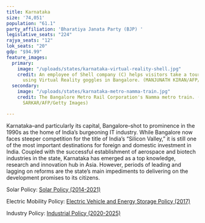 ```yaml
---
title: Karnataka
size: '74,051'
population: "61.1"
party_affiliation: 'Bharatiya Janata Party (BJP) '
legislative_seats: "224"
rajya_seats: "12"
lok_seats: "20"
gdp: "$94.99"
feature_images:
  primary:
    image: "/uploads/states/karnataka-virtual-reality-shell.jpg"
    credit: An employee of Shell company (C) helps visitors take a tour of Shell refineries
      using Virtual Reality goggles in Bangalore. (MANJUNATH KIRAN/AFP/Getty Images)
  secondary:
    image: "/uploads/states/karnataka-metro-namma-train.jpg"
    credit: The Bangalore Metro Rail Corporation's Namma metro train. (DIBYANGSHU
      SARKAR/AFP/Getty Images)

---
```

Karnataka–and particularly its capital, Bangalore–shot to prominence in the 1990s as the home of India’s burgeoning IT industry. While Bangalore now faces steeper competition for the title of India’s “Silicon Valley,” it is still one of the most important destinations for foreign and domestic investment in India. Coupled with the successful establishment of aerospace and biotech industries in the state, Karnataka has emerged as a top knowledge, research and innovation hub in Asia. However, periods of leading and lagging on reforms are the state’s main impediments to delivering on the development promises to its citizens.

Solar Policy: [Solar Policy (2014-2021)](https://kredlinfo.in/solargrid/Solar%20Policy%202014-2021.pdf)

Electric Mobility Policy: [Electric Vehicle and Energy Storage Policy (2017)](https://kum.karnataka.gov.in/KUM/PDFS/KEVESPPolicyInsidepagesfinal.pdf)

Industry Policy: [Industrial Policy (2020-2025)](https://www.investkarnataka.co.in/wp-content/uploads/2020/11/Booklet-final-.pdf#:\~:text=The%20focus%20of%20the%20New,hi%2Dtech%20value%20and%20employment.&text=a.,INR%205%20Lakh%20crore%20b.)